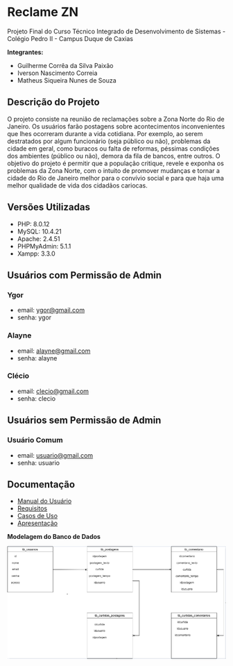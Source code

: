 # Reclame ZN

Projeto Final do Curso Técnico Integrado de Desenvolvimento de Sistemas - Colégio Pedro II - Campus Duque de Caxias

**Integrantes:**
 - Guilherme Corrêa da Silva Paixão
 - Iverson Nascimento Correia
 - Matheus Siqueira Nunes de Souza

 ## Descrição do Projeto

O projeto consiste na reunião de reclamações sobre a Zona Norte do Rio de Janeiro. Os usuários farão postagens sobre acontecimentos inconvenientes que lhes ocorreram durante a vida cotidiana. Por exemplo, ao serem destratados por algum funcionário (seja público ou não), problemas da cidade em geral, como buracos ou falta de reformas, péssimas condições dos ambientes (público ou não), demora da fila de bancos, entre outros.
O objetivo do projeto é permitir que a população critique, revele e exponha os problemas da Zona Norte, com o intuito de promover mudanças e tornar a cidade do Rio de Janeiro melhor para o convívio social e para que haja uma melhor qualidade de vida dos cidadãos cariocas.

## Versões Utilizadas
- PHP: 8.0.12
- MySQL: 10.4.21
- Apache: 2.4.51
- PHPMyAdmin: 5.1.1
- Xampp: 3.3.0

## Usuários com Permissão de Admin
### Ygor
- email: ygor@gmail.com
- senha: ygor

### Alayne
- email: alayne@gmail.com
- senha: alayne

### Clécio
- email: clecio@gmail.com
- senha: clecio

## Usuários sem Permissão de Admin
### Usuário Comum
- email: usuario@gmail.com
- senha: usuario

## Documentação

- [Manual do Usuário](manual.md)
- [Requisitos](requisitos.md)
- [Casos de Uso](casos-de-uso.md)
- [Apresentação](apresentacao.pdf)

**Modelagem do Banco de Dados**

![Diagrama de Banco de Dados](diagrama_de_classes.png)
